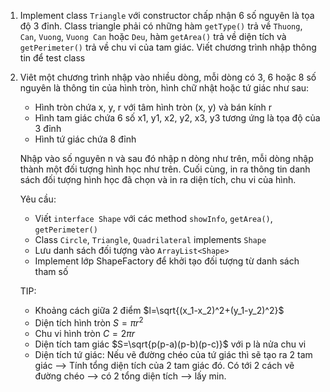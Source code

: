 1. Implement class `Triangle` với constructor chấp nhận 6 số nguyên là tọa độ 3 đỉnh. Class triangle phải có những hàm `getType()` trả về `Thuong`, `Can`, `Vuong`, `Vuong Can` hoặc `Deu`, hàm `getArea()` trả về diện tích và `getPerimeter()` trả về chu vi của tam giác. Viết chương trình nhập thông tin để test class

2. Viêt một chương trình nhập vào nhiều dòng, mỗi dòng có 3, 6 hoặc 8 số nguyên là thông tin của hình tròn, hình chữ nhật hoặc tứ giác như sau:

    - Hình tròn chứa x, y, r với tâm hình tròn (x, y) và bán kính r
    - Hình tam giác chứa 6 số x1, y1, x2, y2, x3, y3 tương ứng là tọa độ của 3 đỉnh
    - Hình tứ giác chứa 8 đỉnh

    Nhập vào số nguyên n và sau đó nhập n dòng như trên, mỗi dòng nhập thành một đối tượng hình học như trên. Cuối cùng, in ra thông tin danh sách đối tượng hình học đã chọn và in ra diện tích, chu vi của hình.

    Yêu cầu:
    - Viết `interface Shape` với các method `showInfo`, `getArea()`, `getPerimeter()`
    - Class `Circle`, `Triangle`, `Quadrilateral` implements `Shape`
    - Lưu danh sách đối tượng vào `ArrayList<Shape>`
    - Implement lớp ShapeFactory để khởi tạo đối tượng từ danh sách tham số

    TIP:
    - Khoảng cách giữa 2 điểm $l=\sqrt{(x_1-x_2)^2+(y_1-y_2)^2}$
    - Diện tích hình tròn $S=\pi r^{2}$
    - Chu vi hình tròn $C=2\pi r$ 
    - Diện tích tam giác $S=\sqrt{p(p-a)(p-b)(p-c)}$ với p là nửa chu vi
    - Diện tích tứ giác: Nếu vẽ đường chéo của tứ giác thì sẽ tạo ra 2 tam giác --> Tính tổng diện tích của 2 tam giác đó. Có tới 2 cách vẽ đường chéo --> có 2 tổng diện tích --> lấy min.

